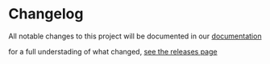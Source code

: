 # Changelog

All notable changes to this project will be documented in our [documentation](https://def-studio.github.io/pest-plugin-laravel-expectations-docs/getting-started/changelog)

for a full understading of what changed, [see the releases page](https://github.com/def-studio/pest-plugin-laravel-expectations/releases)
